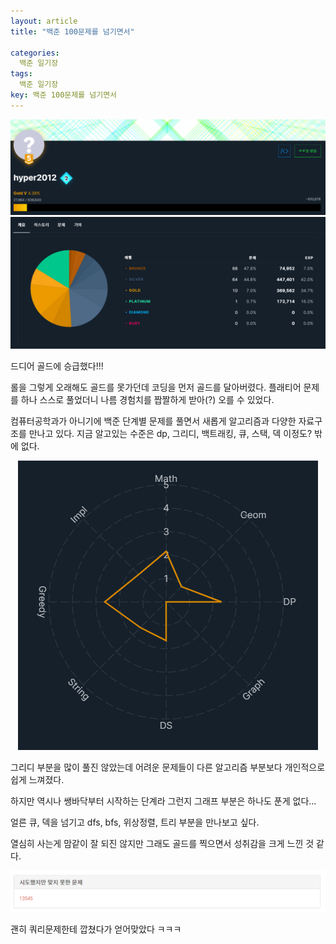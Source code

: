 ```yaml
---
layout: article
title: "백준 100문제를 넘기면서"

categories:
  백준 일기장
tags:
  백준 일기장
key: 백준 100문제를 넘기면서
---
```


<center><img src="/image/21-01-24/gold1.png"></center>

<center><img src="/image/21-01-24/gold2.png"></center>

드디어 골드에 승급했다!!!

롤을 그렇게 오래해도 골드를 못가던데 코딩을 먼저 골드를 달아버렸다. 플래티어 문제를 하나 스스로 풀었더니 나름 경험치를 짭짤하게 받아(?) 오를 수 있었다.

컴퓨터공학과가 아니기에 백준 단계별 문제를 풀면서 새롭게 알고리즘과 다양한 자료구조를 만나고 있다. 지금 알고있는 수준은 dp, 그리디, 백트래킹, 큐, 스택, 덱 이정도? 밖에 없다. 

<center><img src="/image/21-01-24/gold3.png"></center>

그리디 부분을 많이 풀진 않았는데 어려운 문제들이 다른 알고리즘 부분보다 개인적으로 쉽게 느껴졌다. 

하지만 역시나 쌩바닥부터 시작하는 단계라 그런지 그래프 부분은 하나도 푼게 없다...

얼른 큐, 덱을 넘기고 dfs, bfs, 위상정렬, 트리 부분을 만나보고 싶다. 

열심히 사는게 맘같이 잘 되진 않지만 그래도 골드를 찍으면서 성취감을 크게 느낀 것 같다. 

<center><img src="/image/21-01-24/gold4.png"></center>

괜히 쿼리문제한테 깝쳤다가 얻어맞았다 ㅋㅋㅋ